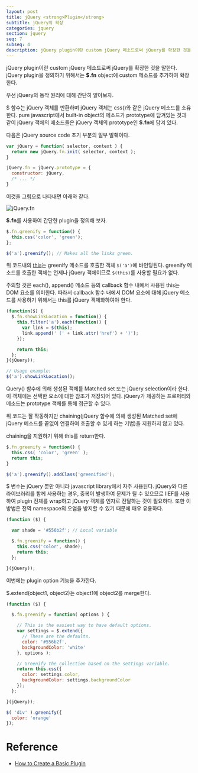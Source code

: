 ```yaml
---
layout: post
title: jQuery <strong>Plugin</strong>
subtitle: jQuery의 확장
categories: jquery
section: jquery
seq: 7
subseq: 4
description: jQuery plugin이란 custom jQuery 메소드로써 jQuery를 확장한 것을 말한다. jQuery plugin을 정의하기 위해서는 **$.fn** object에 custom 메소드를 추가하여 확장한다. 우선 jQuery의 동작 원리에 대해 간단히 알아보자. $ 함수는 jQuery 객체를 반환하며 jQuery 객체는 css()와 같은 jQuery 메소드를 소유한다. pure javascript에서 built-in object의 메소드가 prototype에 담겨있는 것과 같이 jQuery 객체의 메소드들은 jQuery 객체의 prototype인 <strong>$.fn</strong>에 담겨 있다.
---
```


jQuery plugin이란 custom jQuery 메소드로써 jQuery를 확장한 것을 말한다. jQuery plugin을 정의하기 위해서는 **$.fn** object에 custom 메소드를 추가하여 확장한다.

우선 jQuery의 동작 원리에 대해 간단히 알아보자.

$ 함수는 jQuery 객체를 반환하며 jQuery 객체는 css()와 같은 jQuery 메소드를 소유한다. pure javascript에서 built-in object의 메소드가 prototype에 담겨있는 것과 같이 jQuery 객체의 메소드들은 jQuery 객체의 prototype인 <strong>$.fn</strong>에 담겨 있다.

다음은 jQuery source code 초기 부분의 일부 발췌이다.

```javascript
var jQuery = function( selector, context ) {
  return new jQuery.fn.init( selector, context );
}

jQuery.fn = jQuery.prototype = {
  constructor: jQuery,
  /* ... */
}
```

이것을 그림으로 나타내면 아래와 같다.

![jQuery.fn](/img/jquery-fn.png)

**$.fn**를 사용하여 간단한 plugin을 정의해 보자.

```javascript
$.fn.greenify = function() {
  this.css('color', 'green');
};

$('a').greenify(); // Makes all the links green.
```

위 코드내의 [this](./js-this#method-invocation-pattern)는 greenify 메소드를 호출한 객체 `$('a')`에 바인딩된다. greenify 메소드를 호출한 객체는 언제나 jQuery 객체이므로 `$(this)`를 사용할 필요가 없다.

주의할 것은 each(), append() 메소드 등의 callback 함수 내에서 사용된 this는 DOM 요소를 의미한다. 따라서 callback 함수 내에서 DOM 요소에 대해 jQuery 메소드를 사용하기 위해서는 this를 jQuery 객체화하여야 한다.

```javascript
(function($) {
  $.fn.showLinkLocation = function() {
    this.filter('a').each(function() {
      var link = $(this);
      link.append(' (' + link.attr('href') + ')');
    });

    return this;
  };
}(jQuery));

// Usage example:
$('a').showLinkLocation();
```

Query() 함수에 의해 생성된 객체를 Matched set 또는 jQuery selection이라 한다. 이 객체에는 선택한 요소에 대한 참조가 저장되어 있다. jQuery가 제공하는 프로퍼티와 메소드는 prototype 객체를 통해 접근할 수 있다.

위 코드는 잘 작동하지만 chaining(jQuery 함수에 의해 생성된 Matched set에 jQuery 메소드를 끝없이 연결하여 호출할 수 있게 하는 기법)을 지원하지 않고 있다.

chaining을 지원하기 위해 this를 return한다.

```javascript
$.fn.greenify = function() {
  this.css( 'color', 'green' );
  return this;
}

$('a').greenify().addClass('greenified');
```

$ 변수는 jQuery 뿐만 아니라 javascript library에서 자주 사용된다. jQuery와 다른 라이브러리를 함께 사용하는 경우, 중복이 발생하여 문제가 될 수 있으므로 IIEF를 사용하여 plugin 전체를 wrap하고 jQuery 객체를 인자로 전달하는 것이 필요하다. 또한 이 방법은 전역 namespace의 오염을 방지할 수 있기 때문에 매우 유용하다.

```javascript
(function ($) {

  var shade = '#556b2f'; // Local variable

  $.fn.greenify = function() {
    this.css('color', shade);
    return this;
  };

}(jQuery));
```

이번에는 plugin option 기능을 추가한다.

$.extend(object1, object2)는 object1에 object2를 merge한다.

```javascript
(function ($) {

  $.fn.greenify = function( options ) {

    // This is the easiest way to have default options.
    var settings = $.extend({
      // These are the defaults.
      color: '#556b2f',
      backgroundColor: 'white'
    }, options );

    // Greenify the collection based on the settings variable.
    return this.css({
      color: settings.color,
      backgroundColor: settings.backgroundColor
    });
  };

}(jQuery));

$( 'div' ).greenify({
  color: 'orange'
});
```

# Reference

* [How to Create a Basic Plugin](https://learn.jquery.com/plugins/basic-plugin-creation/)
